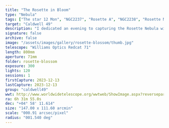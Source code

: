 ```yaml
---
title: "The Rosette in Bloom"
type: "Nebula"
tags: ["The star 12 Mon", "NGC2237", "Rosette A", "NGC2238", "Rosette Nebula", "NGC2239", "NGC2246", "Rosette B", "NGC2252", "Caldwell 49"]
target: "Caldwell 49"
description: "I dedicated an evening to capturing the Rosette Nebula with narrowband filters, then processed it with existing RGB data. My goal was to capture the fine structure and detail of the nebula and use color to contrast various regions based on their spectral emissions. I call it the Rosette in Bloom."
signature: false
archive: false
image: "/assets/images/gallery/rosette-blossom/thumb.jpg"
telescope: "Williams Optics Redcat 71"
length: 800mm
aperture: 71mm
folder: rosette-blossom
exposure: 300
lights: 120
sessions: 1
firstCapture: 2023-12-13
lastCapture: 2023-12-13
group: "caldwell49"
wwt: http://www.worldwidetelescope.org/wwtweb/ShowImage.aspx?reverseparity=False&scale=0.913583&name=rosette-blossom.jpg&imageurl=https://deepskyworkflows.com/assets/images/gallery/rosette-blossom/rosette-blossom.jpg&credits=Jeremy+Likness+at+DeepSkyWorkflows.com&creditsUrl=https://deepskyworkflows.com/about&ra=97.510801&dec=5.692672&x=7947.2&y=5006.4&rotation=-146.06&thumb=https://deepskyworkflows.com/assets/images/gallery/rosette-blossom/thumb.jpg
ra: 6h 31m 55.0s
dec: "+04° 58' 11.614"
size: "147.00 x 111.60 arcmin"
scale: "000.91 arcsec/pixel"
radius: "001.540 deg"
---
```

